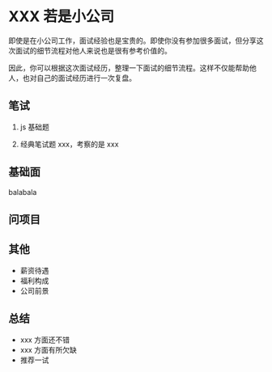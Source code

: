 # XXX 若是小公司

即使是在小公司工作，面试经验也是宝贵的。即使你没有参加很多面试，但分享这次面试的细节流程对他人来说也是很有参考价值的。

因此，你可以根据这次面试经历，整理一下面试的细节流程。这样不仅能帮助他人，也对自己的面试经历进行一次复盘。

## 笔试

1. js 基础题

2. 经典笔试题 xxx，考察的是 xxx

## 基础面

balabala

## 问项目

## 其他

- 薪资待遇
- 福利构成
- 公司前景

## 总结

- xxx 方面还不错
- xxx 方面有所欠缺
- 推荐一试



